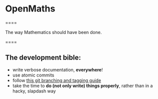 # OpenMaths

====

The way Mathematics should have been done.

====

## The development bible:

- write verbose documentation, **everywhere**!
- use atomic commits
- follow [this git branching and tagging guide](http://nvie.com/files/Git-branching-model.pdf)
- take the time to **do (not only write) things properly**, rather than in a hacky, slapdash way